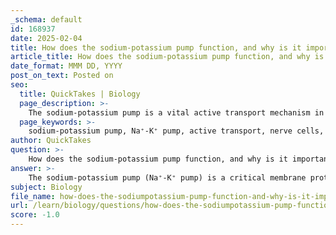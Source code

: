 ```yaml
---
_schema: default
id: 168937
date: 2025-02-04
title: How does the sodium-potassium pump function, and why is it important in nerve cells?
article_title: How does the sodium-potassium pump function, and why is it important in nerve cells?
date_format: MMM DD, YYYY
post_on_text: Posted on
seo:
  title: QuickTakes | Biology
  page_description: >-
    The sodium-potassium pump is a vital active transport mechanism in nerve cells, maintaining the electrochemical gradient crucial for nerve impulse transmission and cellular homeostasis.
  page_keywords: >-
    sodium-potassium pump, Na⁺-K⁺ pump, active transport, nerve cells, electrochemical gradient, ATP hydrolysis, ion transport, resting membrane potential, action potential, cellular homeostasis, nerve impulse transmission, conformational changes
author: QuickTakes
question: >-
    How does the sodium-potassium pump function, and why is it important in nerve cells?
answer: >-
    The sodium-potassium pump (Na⁺-K⁺ pump) is a critical membrane protein that functions as an active transport mechanism in cells, particularly in nerve cells. It plays a vital role in maintaining the electrochemical gradient across the cell membrane, which is essential for various cellular functions, including nerve impulse transmission and muscle contraction.\n\n### Function of the Sodium-Potassium Pump\n\n1. **Active Transport Mechanism**: The sodium-potassium pump actively transports sodium ions (Na⁺) out of the cell and potassium ions (K⁺) into the cell against their concentration gradients. This process requires energy, which is derived from the hydrolysis of ATP (adenosine triphosphate).\n\n2. **Ion Transport Ratio**: For every molecule of ATP hydrolyzed, the pump typically moves:\n   - **3 Na⁺ ions out of the cell**\n   - **2 K⁺ ions into the cell**\n\n   This unequal exchange of ions contributes to the overall negative charge inside the cell, as more positive charges are expelled than are brought in.\n\n3. **Conformational Changes**: The pump undergoes conformational changes during the transport process. It binds to sodium ions inside the cell, which triggers the hydrolysis of ATP, providing the energy needed for the pump to change shape and release the sodium ions outside the cell. It then binds to potassium ions outside the cell, allowing them to be transported into the cell.\n\n### Importance in Nerve Cells\n\n1. **Resting Membrane Potential**: The continuous operation of the sodium-potassium pump is crucial for maintaining the resting membrane potential of nerve cells, which is typically around -70 mV. This negative charge is essential for the excitability of neurons, allowing them to respond to stimuli.\n\n2. **Action Potential Generation**: The electrochemical gradient established by the sodium-potassium pump is vital for the generation and propagation of action potentials. When a nerve cell is stimulated, sodium channels open, allowing Na⁺ to flow into the cell, leading to depolarization. The pump then helps restore the resting potential by moving Na⁺ out and K⁺ back in.\n\n3. **Cellular Homeostasis**: By regulating the concentrations of sodium and potassium ions, the sodium-potassium pump helps maintain cellular homeostasis, ensuring that the internal environment of the cell remains stable and conducive to metabolic processes.\n\nIn summary, the sodium-potassium pump is essential for the proper functioning of nerve cells, as it maintains the electrochemical gradient necessary for nerve impulse transmission and overall cellular homeostasis. The energy provided by ATP is indispensable for this active transport mechanism, highlighting the interconnectedness of energy metabolism and cellular function.
subject: Biology
file_name: how-does-the-sodiumpotassium-pump-function-and-why-is-it-important-in-nerve-cells.md
url: /learn/biology/questions/how-does-the-sodiumpotassium-pump-function-and-why-is-it-important-in-nerve-cells
score: -1.0
---
```


&nbsp;